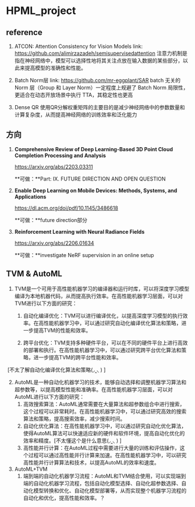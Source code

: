 # HPML_project
## reference
1. ATCON: Attention Consistency for Vision Models
link: https://github.com/alimirzazadeh/semisupervisedattention
注意力机制是指在神经网络中，模型可以选择性地将其关注点放在输入数据的某些部分，以此来提高模型的准确性和性能。

2. Batch Norm层
link: https://github.com/mr-eggplant/SAR
batch 无关的 Norm 层（Group 和 Layer Norm）一定程度上规避了 Batch Norm 局限性，更适合在动态开放场景中执行 TTA，其稳定性也更高

3. Dense QR
使用QR分解权重矩阵的主要目的是减少神经网络中的参数数量和计算复杂度，从而提高神经网络的训练效率和泛化能力







## 方向

1. **Comprehensive Review of Deep Learning-Based 3D Point Cloud Completion Processing and Analysis**

   https://arxiv.org/abs/2203.03311

   **可做：**Part: IX. FUTURE DIRECTION AND OPEN QUESTION

2. **Enable Deep Learning on Mobile Devices: Methods, Systems, and Applications**

   https://dl.acm.org/doi/pdf/10.1145/3486618

   **可做：**future direction部分

3. **Reinforcement Learning with Neural Radiance Fields**

   https://arxiv.org/abs/2206.01634

   **可做：**investigate NeRF supervision in an online setup



## TVM & AutoML

1. TVM是一个可用于高性能机器学习的编译器和运行时库，可以将深度学习模型编译为本地机器代码，从而提高执行效率。在高性能机器学习层面，可以对TVM进行以下方面的研究：

   1. 自动化编译优化：TVM可以进行编译优化，以提高深度学习模型的执行效率。在高性能机器学习中，可以通过研究自动化编译优化算法和策略，进一步提高TVM的性能和效率。

   1. 跨平台优化：TVM支持多种硬件平台，可以在不同的硬件平台上进行高效的部署和执行。在高性能机器学习中，可以通过研究跨平台优化算法和策略，进一步提高TVM的跨平台性能和效率。

​	[不太了解自动化编译优化算法和策略(◞‸◟ ) ]

2. AutoML是一种自动化机器学习的技术，能够自动选择和调整机器学习算法和超参数等，以提高模型性能和准确率。在高性能机器学习层面，可以对AutoML进行以下方面的研究：
   1. 高效搜索算法：AutoML通常需要在大量算法和超参数组合中进行搜索，这个过程可以非常耗时。在高性能机器学习中，可以通过研究高效的搜索算法和策略，提高搜索效率，减少搜索时间。
   2. 自动化优化算法：在高性能机器学习中，可以通过研究自动化优化算法，使得AutoML算法可以快速适应新的硬件和软件环境，提高自动化优化的效率和精度。[不太懂这个是什么意思(◞‸◟ ) ]
   3. 高性能并行计算：在AutoML过程中需要进行大量的训练和评估操作，这个过程可以通过高性能并行计算来加速。在高性能机器学习中，可以研究高性能并行计算算法和技术，以提高AutoML的效率和速度。
3. AutoML+TVM
   1. 端到端的自动化机器学习流程：AutoML和TVM结合使用，可以实现端到端的自动化机器学习流程，包括自动化模型选择、自动化超参数选择、自动化模型转换和优化、自动化模型部署等，从而实现整个机器学习流程的自动化和优化，提高性能和效率。？



